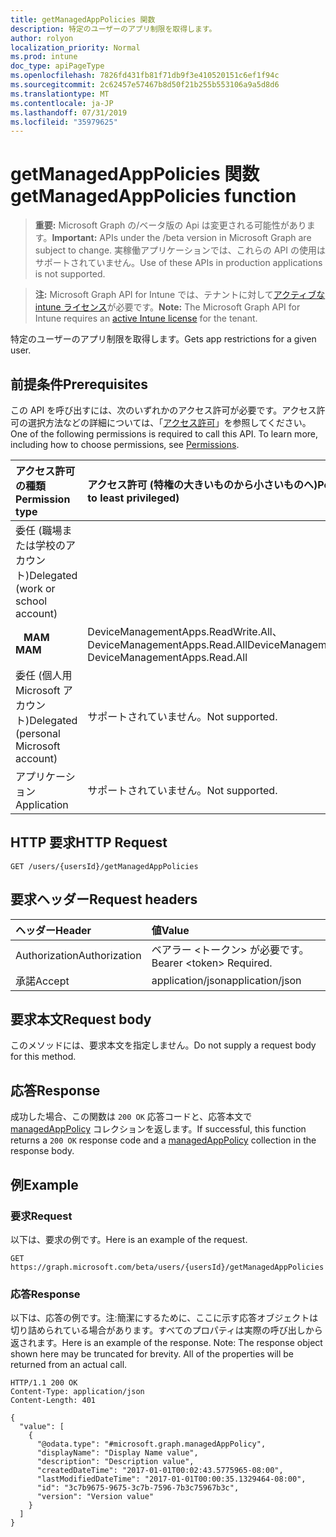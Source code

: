 ```yaml
---
title: getManagedAppPolicies 関数
description: 特定のユーザーのアプリ制限を取得します。
author: rolyon
localization_priority: Normal
ms.prod: intune
doc_type: apiPageType
ms.openlocfilehash: 7826fd431fb81f71db9f3e410520151c6ef1f94c
ms.sourcegitcommit: 2c62457e57467b8d50f21b255b553106a9a5d8d6
ms.translationtype: MT
ms.contentlocale: ja-JP
ms.lasthandoff: 07/31/2019
ms.locfileid: "35979625"
---
```

# <a name="getmanagedapppolicies-function"></a><span data-ttu-id="a7b3d-103">getManagedAppPolicies 関数</span><span class="sxs-lookup"><span data-stu-id="a7b3d-103">getManagedAppPolicies function</span></span>

> <span data-ttu-id="a7b3d-104">**重要:** Microsoft Graph の/ベータ版の Api は変更される可能性があります。</span><span class="sxs-lookup"><span data-stu-id="a7b3d-104">**Important:** APIs under the /beta version in Microsoft Graph are subject to change.</span></span> <span data-ttu-id="a7b3d-105">実稼働アプリケーションでは、これらの API の使用はサポートされていません。</span><span class="sxs-lookup"><span data-stu-id="a7b3d-105">Use of these APIs in production applications is not supported.</span></span>

> <span data-ttu-id="a7b3d-106">**注:** Microsoft Graph API for Intune では、テナントに対して[アクティブな intune ライセンス](https://go.microsoft.com/fwlink/?linkid=839381)が必要です。</span><span class="sxs-lookup"><span data-stu-id="a7b3d-106">**Note:** The Microsoft Graph API for Intune requires an [active Intune license](https://go.microsoft.com/fwlink/?linkid=839381) for the tenant.</span></span>

<span data-ttu-id="a7b3d-107">特定のユーザーのアプリ制限を取得します。</span><span class="sxs-lookup"><span data-stu-id="a7b3d-107">Gets app restrictions for a given user.</span></span>

## <a name="prerequisites"></a><span data-ttu-id="a7b3d-108">前提条件</span><span class="sxs-lookup"><span data-stu-id="a7b3d-108">Prerequisites</span></span>

<span data-ttu-id="a7b3d-p102">この API を呼び出すには、次のいずれかのアクセス許可が必要です。アクセス許可の選択方法などの詳細については、「[アクセス許可](/graph/permissions-reference)」を参照してください。</span><span class="sxs-lookup"><span data-stu-id="a7b3d-p102">One of the following permissions is required to call this API. To learn more, including how to choose permissions, see [Permissions](/graph/permissions-reference).</span></span>

|<span data-ttu-id="a7b3d-111">アクセス許可の種類</span><span class="sxs-lookup"><span data-stu-id="a7b3d-111">Permission type</span></span>|<span data-ttu-id="a7b3d-112">アクセス許可 (特権の大きいものから小さいものへ)</span><span class="sxs-lookup"><span data-stu-id="a7b3d-112">Permissions (from most to least privileged)</span></span>|
|:---|:---|
|<span data-ttu-id="a7b3d-113">委任 (職場または学校のアカウント)</span><span class="sxs-lookup"><span data-stu-id="a7b3d-113">Delegated (work or school account)</span></span>||
| <span data-ttu-id="a7b3d-114">&nbsp;&nbsp; **MAM**</span><span class="sxs-lookup"><span data-stu-id="a7b3d-114">&nbsp; &nbsp; **MAM**</span></span> | <span data-ttu-id="a7b3d-115">DeviceManagementApps.ReadWrite.All、DeviceManagementApps.Read.All</span><span class="sxs-lookup"><span data-stu-id="a7b3d-115">DeviceManagementApps.ReadWrite.All, DeviceManagementApps.Read.All</span></span>|
|<span data-ttu-id="a7b3d-116">委任 (個人用 Microsoft アカウント)</span><span class="sxs-lookup"><span data-stu-id="a7b3d-116">Delegated (personal Microsoft account)</span></span>|<span data-ttu-id="a7b3d-117">サポートされていません。</span><span class="sxs-lookup"><span data-stu-id="a7b3d-117">Not supported.</span></span>|
|<span data-ttu-id="a7b3d-118">アプリケーション</span><span class="sxs-lookup"><span data-stu-id="a7b3d-118">Application</span></span>|<span data-ttu-id="a7b3d-119">サポートされていません。</span><span class="sxs-lookup"><span data-stu-id="a7b3d-119">Not supported.</span></span>|

## <a name="http-request"></a><span data-ttu-id="a7b3d-120">HTTP 要求</span><span class="sxs-lookup"><span data-stu-id="a7b3d-120">HTTP Request</span></span>

<!-- {
  "blockType": "ignored"
}
-->
``` http
GET /users/{usersId}/getManagedAppPolicies
```

## <a name="request-headers"></a><span data-ttu-id="a7b3d-121">要求ヘッダー</span><span class="sxs-lookup"><span data-stu-id="a7b3d-121">Request headers</span></span>

|<span data-ttu-id="a7b3d-122">ヘッダー</span><span class="sxs-lookup"><span data-stu-id="a7b3d-122">Header</span></span>|<span data-ttu-id="a7b3d-123">値</span><span class="sxs-lookup"><span data-stu-id="a7b3d-123">Value</span></span>|
|:---|:---|
|<span data-ttu-id="a7b3d-124">Authorization</span><span class="sxs-lookup"><span data-stu-id="a7b3d-124">Authorization</span></span>|<span data-ttu-id="a7b3d-125">ベアラー &lt;トークン&gt; が必要です。</span><span class="sxs-lookup"><span data-stu-id="a7b3d-125">Bearer &lt;token&gt; Required.</span></span>|
|<span data-ttu-id="a7b3d-126">承諾</span><span class="sxs-lookup"><span data-stu-id="a7b3d-126">Accept</span></span>|<span data-ttu-id="a7b3d-127">application/json</span><span class="sxs-lookup"><span data-stu-id="a7b3d-127">application/json</span></span>|

## <a name="request-body"></a><span data-ttu-id="a7b3d-128">要求本文</span><span class="sxs-lookup"><span data-stu-id="a7b3d-128">Request body</span></span>

<span data-ttu-id="a7b3d-129">このメソッドには、要求本文を指定しません。</span><span class="sxs-lookup"><span data-stu-id="a7b3d-129">Do not supply a request body for this method.</span></span>

## <a name="response"></a><span data-ttu-id="a7b3d-130">応答</span><span class="sxs-lookup"><span data-stu-id="a7b3d-130">Response</span></span>

<span data-ttu-id="a7b3d-131">成功した場合、この関数は `200 OK` 応答コードと、応答本文で [managedAppPolicy](../resources/intune-mam-managedapppolicy.md) コレクションを返します。</span><span class="sxs-lookup"><span data-stu-id="a7b3d-131">If successful, this function returns a `200 OK` response code and a [managedAppPolicy](../resources/intune-mam-managedapppolicy.md) collection in the response body.</span></span>

## <a name="example"></a><span data-ttu-id="a7b3d-132">例</span><span class="sxs-lookup"><span data-stu-id="a7b3d-132">Example</span></span>

### <a name="request"></a><span data-ttu-id="a7b3d-133">要求</span><span class="sxs-lookup"><span data-stu-id="a7b3d-133">Request</span></span>

<span data-ttu-id="a7b3d-134">以下は、要求の例です。</span><span class="sxs-lookup"><span data-stu-id="a7b3d-134">Here is an example of the request.</span></span>

``` http
GET https://graph.microsoft.com/beta/users/{usersId}/getManagedAppPolicies
```

### <a name="response"></a><span data-ttu-id="a7b3d-135">応答</span><span class="sxs-lookup"><span data-stu-id="a7b3d-135">Response</span></span>

<span data-ttu-id="a7b3d-p103">以下は、応答の例です。注:簡潔にするために、ここに示す応答オブジェクトは切り詰められている場合があります。すべてのプロパティは実際の呼び出しから返されます。</span><span class="sxs-lookup"><span data-stu-id="a7b3d-p103">Here is an example of the response. Note: The response object shown here may be truncated for brevity. All of the properties will be returned from an actual call.</span></span>

``` http
HTTP/1.1 200 OK
Content-Type: application/json
Content-Length: 401

{
  "value": [
    {
      "@odata.type": "#microsoft.graph.managedAppPolicy",
      "displayName": "Display Name value",
      "description": "Description value",
      "createdDateTime": "2017-01-01T00:02:43.5775965-08:00",
      "lastModifiedDateTime": "2017-01-01T00:00:35.1329464-08:00",
      "id": "3c7b9675-9675-3c7b-7596-7b3c75967b3c",
      "version": "Version value"
    }
  ]
}
```






